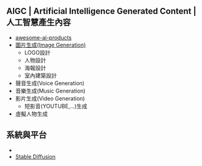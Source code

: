 ## AIGC | Artificial Intelligence Generated Content | 人工智慧產生內容 
- [awesome-ai-products](https://latentbox.com/zh/awesome-ai-products)
- [圖片生成(Image Generation)](AI_Image_Generation.md)
  - LOGO設計
  - 人物設計
  - 海報設計
  - 室內建築設計 
- 聲音生成(Voice Generation)
- 音樂生成(Music Generation)
- 影片生成(Video Generation)
  - 短影音(YOUTUBE,...)生成
- 虛擬人物生成

## 系統與平台
- 
- [Stable Diffusion](StableDiffusion.md)
